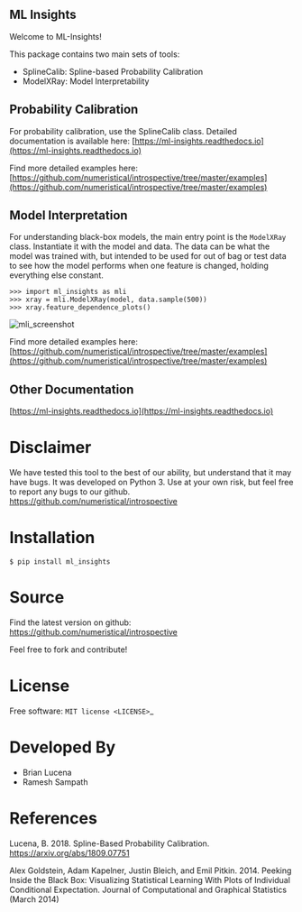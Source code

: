 ## ML Insights


Welcome to ML-Insights!

This package contains two main sets of tools:

- SplineCalib: Spline-based Probability Calibration
- ModelXRay: Model Interpretability

## Probability Calibration

For probability calibration, use the SplineCalib class.  Detailed documentation is available here:
[https://ml-insights.readthedocs.io](https://ml-insights.readthedocs.io)

Find more detailed examples here:
[https://github.com/numeristical/introspective/tree/master/examples](https://github.com/numeristical/introspective/tree/master/examples)

## Model Interpretation

For understanding black-box models, the main entry point is the `ModelXRay` class.  Instantiate it with the model and data.  The data can be what the model was trained with, but intended to be used for out of bag or test data to see how the model performs when one feature is changed, holding everything else constant.

    >>> import ml_insights as mli
    >>> xray = mli.ModelXRay(model, data.sample(500))
    >>> xray.feature_dependence_plots()

![mli_screenshot](mli_screenshot.png)

Find more detailed examples here:
[https://github.com/numeristical/introspective/tree/master/examples](https://github.com/numeristical/introspective/tree/master/examples)


## Other Documentation

[https://ml-insights.readthedocs.io](https://ml-insights.readthedocs.io)

Disclaimer
==========

We have tested this tool to the best of our ability, but understand that it may have bugs.  It was developed on Python 3.  Use at your own risk, but feel free to report any bugs to our github. <https://github.com/numeristical/introspective>

Installation
=============

    $ pip install ml_insights


Source
======

Find the latest version on github: https://github.com/numeristical/introspective

Feel free to fork and contribute!

License
=======

Free software: `MIT license <LICENSE>`_

Developed By
============

- Brian Lucena
- Ramesh Sampath

References
==========

Lucena, B. 2018. Spline-Based Probability Calibration. https://arxiv.org/abs/1809.07751

Alex Goldstein, Adam Kapelner, Justin Bleich, and Emil Pitkin. 2014. Peeking Inside the Black Box: Visualizing Statistical Learning With Plots of Individual Conditional Expectation. Journal of Computational and Graphical Statistics (March 2014)
